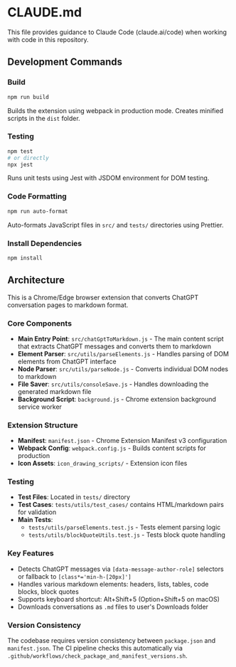 # CLAUDE.md

This file provides guidance to Claude Code (claude.ai/code) when working with code in this repository.

## Development Commands

### Build
```bash
npm run build
```
Builds the extension using webpack in production mode. Creates minified scripts in the `dist` folder.

### Testing
```bash
npm test
# or directly
npx jest
```
Runs unit tests using Jest with JSDOM environment for DOM testing.

### Code Formatting
```bash
npm run auto-format
```
Auto-formats JavaScript files in `src/` and `tests/` directories using Prettier.

### Install Dependencies
```bash
npm install
```

## Architecture

This is a Chrome/Edge browser extension that converts ChatGPT conversation pages to markdown format.

### Core Components

- **Main Entry Point**: `src/chatGptToMarkdown.js` - The main content script that extracts ChatGPT messages and converts them to markdown
- **Element Parser**: `src/utils/parseElements.js` - Handles parsing of DOM elements from ChatGPT interface
- **Node Parser**: `src/utils/parseNode.js` - Converts individual DOM nodes to markdown
- **File Saver**: `src/utils/consoleSave.js` - Handles downloading the generated markdown file
- **Background Script**: `background.js` - Chrome extension background service worker

### Extension Structure

- **Manifest**: `manifest.json` - Chrome Extension Manifest v3 configuration
- **Webpack Config**: `webpack.config.js` - Builds content scripts for production
- **Icon Assets**: `icon_drawing_scripts/` - Extension icon files

### Testing

- **Test Files**: Located in `tests/` directory
- **Test Cases**: `tests/utils/test_cases/` contains HTML/markdown pairs for validation
- **Main Tests**:
  - `tests/utils/parseElements.test.js` - Tests element parsing logic
  - `tests/utils/blockQuoteUtils.test.js` - Tests block quote handling

### Key Features

- Detects ChatGPT messages via `[data-message-author-role]` selectors or fallback to `[class*='min-h-[20px]']`
- Handles various markdown elements: headers, lists, tables, code blocks, block quotes
- Supports keyboard shortcut: Alt+Shift+5 (Option+Shift+5 on macOS)
- Downloads conversations as `.md` files to user's Downloads folder

### Version Consistency

The codebase requires version consistency between `package.json` and `manifest.json`. The CI pipeline checks this automatically via `.github/workflows/check_package_and_manifest_versions.sh`.